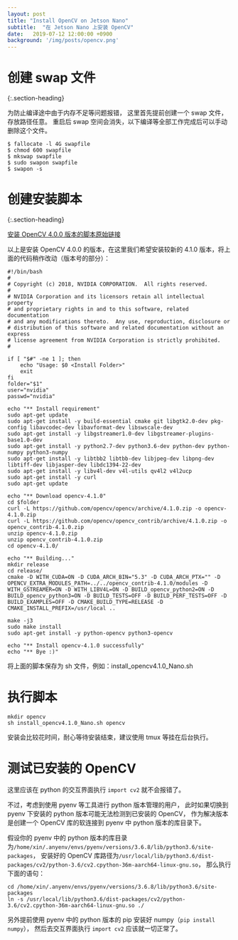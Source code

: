 ```yaml
---
layout: post
title: "Install OpenCV on Jetson Nano"
subtitle:  "在 Jetson Nano 上安装 OpenCV"
date:   2019-07-12 12:00:00 +0900
background: '/img/posts/opencv.png'
---
```


# 创建 swap 文件
{:.section-heading}

为防止编译途中由于内存不足等问题报错，
这里首先提前创建一个 swap 文件，存放路径任意。
重启后 swap 空间会消失，以下编译等全部工作完成后可以手动删除这个文件。

```
$ fallocate -l 4G swapfile
$ chmod 600 swapfile
$ mkswap swapfile
$ sudo swapon swapfile
$ swapon -s
```

# 创建安装脚本
{:.section-heading}

[安装 OpenCV 4.0.0 版本的脚本原始链接](https://github.com/AastaNV/JEP/blob/master/script/install_opencv4.0.0_Nano.sh)

以上是安装 OpenCV 4.0.0 的版本，在这里我们希望安装较新的 4.1.0 版本，将上面的代码稍作改动（版本号的部分）：

```
#!/bin/bash
#
# Copyright (c) 2018, NVIDIA CORPORATION.  All rights reserved.
#
# NVIDIA Corporation and its licensors retain all intellectual property
# and proprietary rights in and to this software, related documentation
# and any modifications thereto.  Any use, reproduction, disclosure or
# distribution of this software and related documentation without an express
# license agreement from NVIDIA Corporation is strictly prohibited.
#

if [ "$#" -ne 1 ]; then
    echo "Usage: $0 <Install Folder>"
    exit
fi
folder="$1"
user="nvidia"
passwd="nvidia"

echo "** Install requirement"
sudo apt-get update
sudo apt-get install -y build-essential cmake git libgtk2.0-dev pkg-config libavcodec-dev libavformat-dev libswscale-dev
sudo apt-get install -y libgstreamer1.0-dev libgstreamer-plugins-base1.0-dev
sudo apt-get install -y python2.7-dev python3.6-dev python-dev python-numpy python3-numpy
sudo apt-get install -y libtbb2 libtbb-dev libjpeg-dev libpng-dev libtiff-dev libjasper-dev libdc1394-22-dev
sudo apt-get install -y libv4l-dev v4l-utils qv4l2 v4l2ucp
sudo apt-get install -y curl
sudo apt-get update

echo "** Download opencv-4.1.0"
cd $folder
curl -L https://github.com/opencv/opencv/archive/4.1.0.zip -o opencv-4.1.0.zip
curl -L https://github.com/opencv/opencv_contrib/archive/4.1.0.zip -o opencv_contrib-4.1.0.zip
unzip opencv-4.1.0.zip 
unzip opencv_contrib-4.1.0.zip 
cd opencv-4.1.0/

echo "** Building..."
mkdir release
cd release/
cmake -D WITH_CUDA=ON -D CUDA_ARCH_BIN="5.3" -D CUDA_ARCH_PTX="" -D OPENCV_EXTRA_MODULES_PATH=../../opencv_contrib-4.1.0/modules -D WITH_GSTREAMER=ON -D WITH_LIBV4L=ON -D BUILD_opencv_python2=ON -D BUILD_opencv_python3=ON -D BUILD_TESTS=OFF -D BUILD_PERF_TESTS=OFF -D BUILD_EXAMPLES=OFF -D CMAKE_BUILD_TYPE=RELEASE -D CMAKE_INSTALL_PREFIX=/usr/local ..

make -j3
sudo make install
sudo apt-get install -y python-opencv python3-opencv

echo "** Install opencv-4.1.0 successfully"
echo "** Bye :)"
```

将上面的脚本保存为 sh 文件，例如：install_opencv4.1.0_Nano.sh

# 执行脚本

```
mkdir opencv
sh install_opencv4.1.0_Nano.sh opencv
```
安装会比较花时间，耐心等待安装结束，建议使用 tmux 等挂在后台执行。


# 测试已安装的 OpenCV

这里应该在 python 的交互界面执行 `import cv2` 就不会报错了。

不过，考虑到使用 pyenv 等工具进行 python 版本管理的用户，
此时如果切换到 pyenv 下安装的 python 版本可能无法检测到已安装的 OpenCV，
作为解决版本是创建一个 OpenCV 库的软连接到 pyenv 中 python 版本的库目录下。

假设你的 pyenv 中的 python 版本的库目录为`/home/xin/.anyenv/envs/pyenv/versions/3.6.8/lib/python3.6/site-packages`，
安装好的 OpenCV 库路径为`/usr/local/lib/python3.6/dist-packages/cv2/python-3.6/cv2.cpython-36m-aarch64-linux-gnu.so`，
那么执行下面的语句：

```
cd /home/xin/.anyenv/envs/pyenv/versions/3.6.8/lib/python3.6/site-packages
ln -s /usr/local/lib/python3.6/dist-packages/cv2/python-3.6/cv2.cpython-36m-aarch64-linux-gnu.so ./
```

另外提前使用 pyenv 中的 python 版本的 pip 安装好 numpy（`pip install numpy`），
然后去交互界面执行 `import cv2` 应该就一切正常了。
